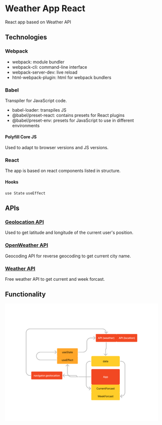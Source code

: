 # Weather App React
React app based on Weather API

## Technologies
### Webpack
- webpack: module bundler
- webpack-cli: command-line interface
- webpack-server-dev: live reload
- html-webpack-plugin: html for webpack bundlers
### Babel
Transpiler for JavaScript code.
- babel-loader: transpiles JS
- @babel/preset-react: contains presets for React plugins
- @babel/preset-env: presets for JavaScript to use in different environments
#### Polyfill Core JS
Used to adapt to browser versions and JS versions.
### React
The app is based on react components listed in structure.
#### Hooks
`use State` `useEffect`

## APIs
### [Geolocation API](https://developers.google.com/maps/documentation/geolocation/overview?hl=ru)
Used to get latitude and longitude of the current user's position.
### [OpenWeather API](https://openweathermap.org/api/geocoding-api)
Geocoding API for reverse geocoding to get current city name.
### [Weather API](https://www.weatherapi.com/api-explorer.aspx#forecast)
Free weather API to get current and week forcast.

## Functionality
<img src="https://github.com/yuliaraitsyna/weather_app_react/blob/development/doc/weather_app.png" alt="Weather App">
